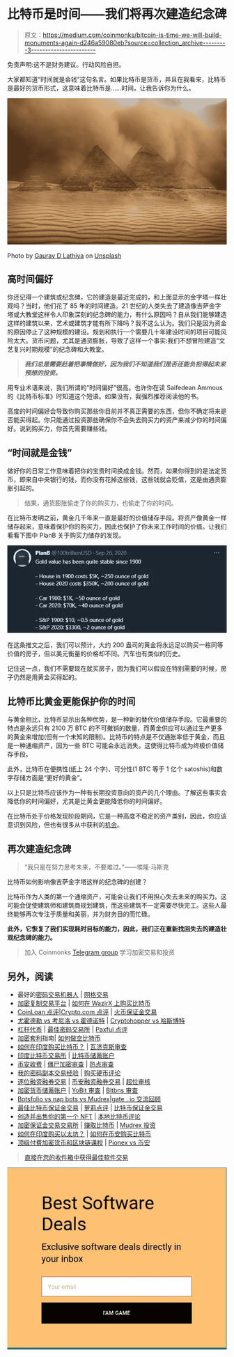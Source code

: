 # 比特币是时间——我们将再次建造纪念碑

> 原文：<https://medium.com/coinmonks/bitcoin-is-time-we-will-build-monuments-again-d246a59080eb?source=collection_archive---------3----------------------->

免责声明:这不是财务建议。行动风险自担。

大家都知道“时间就是金钱”这句名言。如果比特币是货币，并且在我看来，比特币是最好的货币形式，这意味着比特币是……时间。让我告诉你为什么。

![](img/f118f495b0c4f562d75decb7263c42b0.png)

Photo by [Gaurav D Lathiya](https://unsplash.com/@gaurav_81?utm_source=medium&utm_medium=referral) on [Unsplash](https://unsplash.com?utm_source=medium&utm_medium=referral)

## 高时间偏好

你还记得一个建筑或纪念碑，它的建造是最近完成的，和上面显示的金字塔一样壮观吗？当时，他们花了 85 年的时间建造。21 世纪的人类失去了建造像吉萨金字塔或大教堂这样令人印象深刻的纪念碑的能力，有什么原因吗？自从我们能够建造这样的建筑以来，艺术或建筑才能有所下降吗？我不这么认为。我们只是因为资金的原因停止了这种规模的建设。规划和执行一个需要几十年建设时间的项目可能风险太大。货币问题，尤其是通货膨胀，导致了这样一个事实:我们不想冒险建造“文艺复兴时期规模”的纪念碑和大教堂。

> ***我们总是需要赶着把事情做好，因为我们不知道我们是否还能负担得起未来预想的投资。***

用专业术语来说，我们所谓的“时间偏好”很高。也许你在读 Saifedean Ammous 的《比特币标准》时知道这个短语。如果没有，我强烈推荐阅读他的书。

高度的时间偏好会导致你购买那些你目前并不真正需要的东西，但你不确定将来是否能买得起。你只能通过投资那些确保你不会失去购买力的资产来减少你的时间偏好。说到购买力，你首先需要赚些钱。

## “时间就是金钱”

做好你的日常工作意味着把你的宝贵时间换成金钱。然而，如果你得到的是法定货币，即来自中央银行的钱，而你没有花掉这些钱，这些钱就会贬值，这是由通货膨胀引起的。

> 结果，通货膨胀偷走了你的购买力，也偷走了你的时间。

在比特币发明之前，黄金几千年来一直是最好的价值储存手段。将资产像黄金一样储存起来，意味着保护你的购买力，因此也保护了你未来工作时间的价值。让我们看看下图中 PlanB 关于购买力储存的发现。

![](img/6dbb93ecaaac6db2d8ef23c5f412db75.png)

在这条推文之后，我们可以预计，大约 200 盎司的黄金将永远足以购买一栋同等价值的房子，但以美元衡量的价格却不同。汽车也有类似的历史。

记住这一点，我们不需要现在就买房子，因为我们可以假设在特别需要的时候，房子仍然是用黄金买得起的。

## **比特币比黄金更能保护你的时间**

与黄金相比，比特币显示出各种优势，是一种新的替代价值储存手段。它最重要的特点是永远只有 2100 万 BTC 的不可撤销的数量，而黄金供应可以通过生产更多的黄金来增加(但有一个未知的限制)。比特币的特点是不仅通胀率低于黄金，而且是一种通缩资产，因为一些 BTC 可能会永远消失。这使得比特币成为终极价值储存手段。

此外，比特币在便携性(纸上 24 个字)、可分性(1 BTC 等于 1 亿个 satoshis)和数字存储方面是“更好的黄金”。

以上只是比特币应该作为一种有长期投资意向的资产的几个理由。了解这些事实会降低你的时间偏好，尤其是比黄金更能降低你的时间偏好。

在比特币处于价格发现阶段期间，它是一种高度不稳定的资产类别，因此，你应该意识到风险，但也有很多从中获利的[机会](https://www.amazon.com/dp/B08HL8C81M)。

## 再次建造纪念碑

> “我只是在努力思考未来，不要难过。”——埃隆·马斯克

比特币如何影响像吉萨金字塔这样的纪念碑的创建？

比特币作为人类的第一个通缩资产，可能会让我们不用担心失去未来的购买力。这可能会促使建筑师和建筑商规划建筑，而这些建筑不一定需要尽快完工。这些人最终能够再次专注于质量和美丽，并为财务目的而忙碌。

**此外，它恢复了我们实现耗时目标的能力，因此，我们正在重新找回失去的建造壮观纪念碑的能力。**

> 加入 Coinmonks [Telegram group](https://t.me/joinchat/EPmjKpNYwRMsBI4p) 学习加密交易和投资

## 另外，阅读

*   最好的[密码交易机器人](/coinmonks/crypto-trading-bot-c2ffce8acb2a) | [网格交易](https://blog.coincodecap.com/grid-trading)
*   [加密复制交易平台](/coinmonks/top-10-crypto-copy-trading-platforms-for-beginners-d0c37c7d698c) | [如何在 WazirX 上购买比特币](/coinmonks/buy-bitcoin-on-wazirx-2d12b7989af1)
*   [CoinLoan 点评](/coinmonks/coinloan-review-18128b9badc4)|[Crypto.com 点评](/coinmonks/crypto-com-review-f143dca1f74c) | [火币保证金交易](/coinmonks/huobi-margin-trading-b3b06cdc1519)
*   [尤霍德勒 vs 考尼洛 vs 霍德诺特](/coinmonks/youhodler-vs-coinloan-vs-hodlnaut-b1050acde55a) | [Cryptohopper vs 哈斯博特](https://blog.coincodecap.com/cryptohopper-vs-haasbot)
*   [杠杆代币](/coinmonks/leveraged-token-3f5257808b22) | [最佳密码交易所](/coinmonks/crypto-exchange-dd2f9d6f3769) | [Paxful 点评](/coinmonks/paxful-review-4daf2354ab70)
*   [加密套利](/coinmonks/crypto-arbitrage-guide-how-to-make-money-as-a-beginner-62bfe5c868f6)指南| [如何做空比特币](/coinmonks/how-to-short-bitcoin-568a2d0b4ae5)
*   [如何在印度购买比特币？](/coinmonks/buy-bitcoin-in-india-feb50ddfef94) | [瓦济克斯审查](/coinmonks/wazirx-review-5c811b074f5b)
*   [印度比特币交易所](/coinmonks/bitcoin-exchange-in-india-7f1fe79715c9) | [比特币储蓄账户](/coinmonks/bitcoin-savings-account-e65b13f92451)
*   [币安收费](/coinmonks/binance-fees-8588ec17965) | [僵尸加密审查](/coinmonks/botcrypto-review-2021-build-your-own-trading-bot-coincodecap-6b8332d736c7) | [热点审查](/coinmonks/hotbit-review-cd5bec41dafb)
*   [我的密码副本交易经验](/coinmonks/my-experience-with-crypto-copy-trading-d6feb2ce3ac5) | [购买硬币评论](https://blog.coincodecap.com/buycoins-review)
*   [逐位融资融券交易](/coinmonks/bybit-margin-trading-e5071676244e) | [币安融资融券交易](/coinmonks/binance-margin-trading-c9eb5e9d2116) | [超位审核](/coinmonks/overbit-review-9446ed4f2188)
*   [加密货币储蓄账户](/coinmonks/cryptocurrency-savings-accounts-be3bc0feffbf) | [YoBit 审查](/coinmonks/yobit-review-175464162c62) | [Bitbns 审查](/coinmonks/bitbns-review-38256a07e161)
*   [Botsfolio vs nap bots vs Mudrex](/coinmonks/botsfolio-vs-napbots-vs-mudrex-c81344970c02)|[gate . io 交流回顾](/coinmonks/gate-io-exchange-review-61bf87b7078f)
*   [最佳比特币保证金交易](/coinmonks/bitcoin-margin-trading-exchange-bcbfcbf7b8e3) | [萝莉点评](/coinmonks/lolli-review-e6ddc7895ad8) | [比特币保证金交易](https://blog.coincodecap.com/bityard-margin-trading)
*   [创造并出售你的第一个 NFT](https://blog.coincodecap.com/create-nft) | [本地比特币评论](/coinmonks/localbitcoins-review-6cc001c6ed56)
*   [加密保证金交易交易所](/coinmonks/crypto-margin-trading-exchanges-428b1f7ad108) | [赚取比特币](/coinmonks/earn-bitcoin-6e8bd3c592d9) | [Mudrex 投资](https://blog.coincodecap.com/mudrex-invest-review-the-best-way-to-invest-in-crypto)
*   [如何在印度购买以太坊？](https://blog.coincodecap.com/buy-ethereum-in-india) | [如何在币安购买比特币](https://blog.coincodecap.com/buy-bitcoin-binance)
*   [顶级付费加密货币和区块链课程](https://blog.coincodecap.com/blockchain-courses) | [Pionex vs 币安](https://blog.coincodecap.com/pionex-vs-binance)

> [直接在您的收件箱中获得最佳软件交易](/coinmonks/newsletters/coinmonks)

[![](img/160ce73bd06d46c2250251e7d5969f9d.png)](https://medium.com/coinmonks/newsletters/coinmonks)